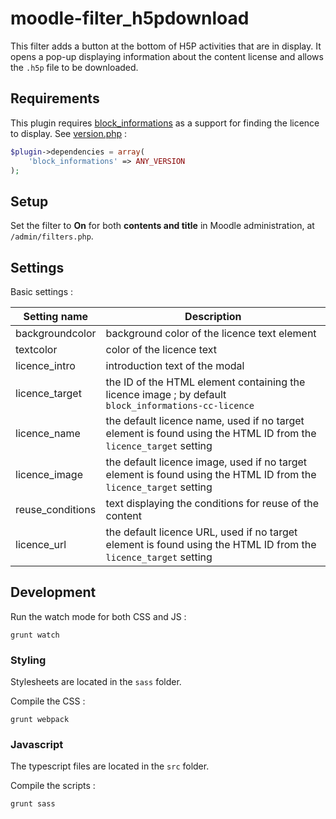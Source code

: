 # moodle-filter_h5pdownload

This filter adds a button at the bottom of H5P activities that are in display. It opens a pop-up displaying information about the content license and allows the `.h5p` file to be downloaded.

## Requirements

This plugin requires [block_informations](https://github.com/fondation-unit/moodle-block_informations) as a support for finding the licence to display.
See [version.php](version.php) :

```php
$plugin->dependencies = array(
    'block_informations' => ANY_VERSION
);
```

## Setup

Set the filter to **On** for both **contents and title** in Moodle administration, at `/admin/filters.php`.

## Settings

Basic settings :

| Setting name     | Description |
| ---------------- | ---------------------------------------------|
| backgroundcolor  | background color of the licence text element |
| textcolor        | color of the licence text |
| licence_intro    | introduction text of the modal |
| licence_target   | the ID of the HTML <a> element containing the licence image ; by default `block_informations-cc-licence` |
| licence_name     | the default licence name, used if no target element is found using the HTML ID from the `licence_target` setting |
| licence_image    | the default licence image, used if no target element is found using the HTML ID from the `licence_target` setting |
| reuse_conditions | text displaying the conditions for reuse of the content |
| licence_url      | the default licence URL, used if no target element is found using the HTML ID from the `licence_target` setting |


## Development

Run the watch mode for both CSS and JS :

`grunt watch`

### Styling

Stylesheets are located in the `sass` folder.

Compile the CSS :

`grunt webpack`

### Javascript

The typescript files are located in the `src` folder.

Compile the scripts :

`grunt sass`
